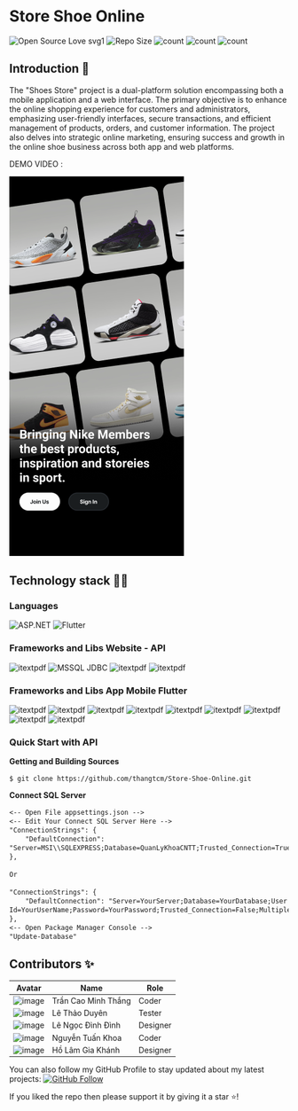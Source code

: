 # Store Shoe Online

![Open Source Love svg1](https://badges.frapsoft.com/os/v1/open-source.svg?v=103)
![Repo Size](https://img.shields.io/github/repo-size/thangtcm/Store-Shoe-Online) 
![count](https://img.shields.io/github/languages/count/thangtcm/Store-Shoe-Online) 
![count](https://img.shields.io/github/forks/thangtcm/Store-Shoe-Online) 
![count](https://img.shields.io/github/watchers/thangtcm/Store-Shoe-Online) 

## Introduction 🎉
The "Shoes Store" project is a dual-platform solution encompassing both a mobile application and a web interface. 
The primary objective is to enhance the online shopping experience for customers and administrators, emphasizing user-friendly interfaces, secure transactions, and efficient management of products, orders, and customer information. 
The project also delves into strategic online marketing, ensuring success and growth in the online shoe business across both app and web platforms.
<p>
  DEMO VIDEO : 
</p>

[![IMAGE ALT TEXT](https://github.com/thangtcm/Store-Shoe-Online/blob/main/image/screenshot_1706809583.png)](https://www.dropbox.com/scl/fi/k2oxeu1w2sijakycdrc75/final.mp4?rlkey=rusyi26jyetcxfqqzspz1zoyp&dl=0 "Video Title")

## Technology stack 💎💎

### Languages 
![ASP.NET](https://img.shields.io/badge/Language-ASP.NET-red) 
![Flutter](https://img.shields.io/badge/Language-Dart-blue) 

### Frameworks and Libs Website - API
![itextpdf](https://img.shields.io/badge/ASP-MVC_Core_6-blue) 
![MSSQL JDBC](https://img.shields.io/badge/Library-EntityFrameworkCore-blue) 
![itextpdf](https://img.shields.io/badge/Library-Newtonsoft-blue) 
![itextpdf](https://img.shields.io/badge/Library-Identity-blue) 

### Frameworks and Libs App Mobile Flutter
![itextpdf](https://img.shields.io/badge/Library-mvc_pattern-blue) 
![itextpdf](https://img.shields.io/badge/Library-http-blue) 
![itextpdf](https://img.shields.io/badge/Library-google_fonts-blue) 
![itextpdf](https://img.shields.io/badge/Library-cached_network_image-blue) 
![itextpdf](https://img.shields.io/badge/Library-shared_preferences-blue) 
![itextpdf](https://img.shields.io/badge/Library-flutter_easyloading-blue) 
![itextpdf](https://img.shields.io/badge/Library-animate_do-blue) 
![itextpdf](https://img.shields.io/badge/Library-get-blue) 
![itextpdf](https://img.shields.io/badge/Library-dio-blue) 

### Quick Start with API

**Getting and Building Sources**

~~~~
$ git clone https://github.com/thangtcm/Store-Shoe-Online.git
~~~~

**Connect SQL Server**

~~~~
<-- Open File appsettings.json -->
<-- Edit Your Connect SQL Server Here -->
"ConnectionStrings": {
    "DefaultConnection": "Server=MSI\\SQLEXPRESS;Database=QuanLyKhoaCNTT;Trusted_Connection=True;TrustServerCertificate=True;MultipleActiveResultSets=True;"
},

Or

"ConnectionStrings": {
    "DefaultConnection": "Server=YourServer;Database=YourDatabase;User Id=YourUserName;Password=YourPassword;Trusted_Connection=False;MultipleActiveResultSets=True;"
},
<-- Open Package Manager Console -->
"Update-Database"
~~~~


## Contributors ✨

| Avatar                | Name                 | Role      |
|-----------------------|----------------------|-----------|
|![image](https://user-images.githubusercontent.com/23113822/232242056-87a937ef-0aa0-4877-aa01-671cebf14cda.png "Trần Cao Minh Thắng [Coder]")|Trần Cao Minh Thắng |Coder|
|![image](https://user-images.githubusercontent.com/23113822/232239661-77942db6-5d2e-4a3f-b738-61d3a1df2ba7.png "Lê Thảo Duyên [Tester]") |Lê Thảo Duyên|Tester|
|![image](https://user-images.githubusercontent.com/23113822/232239760-a85d70ed-0d89-4cdc-806c-562680862e32.png "Lê Ngọc Đình Đình [Designer]")|Lê Ngọc Đình Đình|Designer|
|![image](https://user-images.githubusercontent.com/23113822/232239798-30d4ea17-094c-48f0-a636-4e2a32a18992.png "Nguyễn Tuấn Khoa  [Coder]")|Nguyễn Tuấn Khoa|Coder|
|![image](https://user-images.githubusercontent.com/23113822/232242030-9bf7f13a-d3b3-4f67-bcbf-a95910cf0d18.png "Hồ Lâm Gia Khánh  [Designer]")|Hồ Lâm Gia Khánh  |Designer|

You can also follow my GitHub Profile to stay updated about my latest projects: [![GitHub Follow](https://img.shields.io/badge/Connect-IronCoder-blue.svg?logo=Github&longCache=true&style=social&label=Follow)](https://github.com/thangtcm)

If you liked the repo then please support it by giving it a star ⭐!

